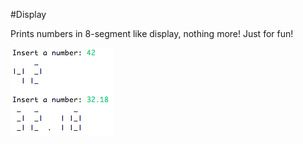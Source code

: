 #Display

Prints numbers in 8-segment like display, nothing more! Just for fun!

![image](./example.png)